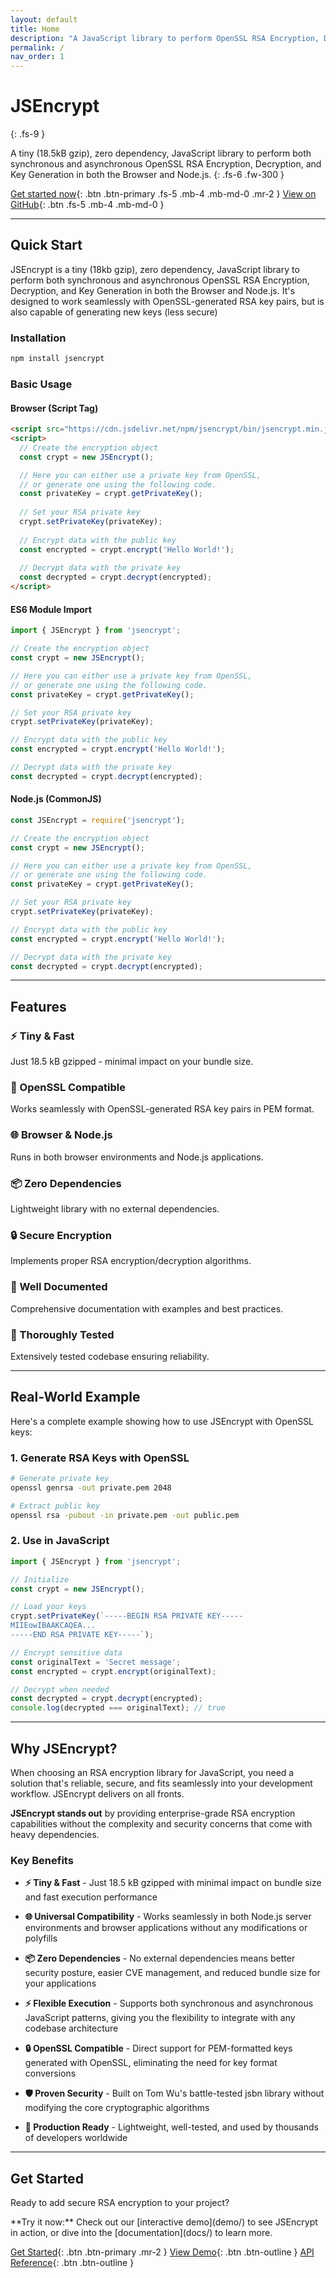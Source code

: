 ```yaml
---
layout: default
title: Home
description: "A JavaScript library to perform OpenSSL RSA Encryption, Decryption, and Key Generation"
permalink: /
nav_order: 1
---
```

# JSEncrypt
{: .fs-9 }

A tiny (18.5kB gzip), zero dependency, JavaScript library to perform both synchronous and asynchronous OpenSSL RSA Encryption, Decryption, and Key Generation in both the Browser and Node.js.
{: .fs-6 .fw-300 }

[Get started now](docs/getting-started){: .btn .btn-primary .fs-5 .mb-4 .mb-md-0 .mr-2 }
[View on GitHub](https://github.com/travist/jsencrypt){: .btn .fs-5 .mb-4 .mb-md-0 }

---

## Quick Start

JSEncrypt is a tiny (18kb gzip), zero dependency, JavaScript library to perform both synchronous and asynchronous OpenSSL RSA Encryption, Decryption, and Key Generation in both the Browser and Node.js. It's designed to work seamlessly with OpenSSL-generated RSA key pairs, but is also capable of generating new keys (less secure)

### Installation

```bash
npm install jsencrypt
```

### Basic Usage

#### Browser (Script Tag)
```html
<script src="https://cdn.jsdelivr.net/npm/jsencrypt/bin/jsencrypt.min.js"></script>
<script>
  // Create the encryption object
  const crypt = new JSEncrypt();

  // Here you can either use a private key from OpenSSL, 
  // or generate one using the following code.
  const privateKey = crypt.getPrivateKey();
  
  // Set your RSA private key
  crypt.setPrivateKey(privateKey);
  
  // Encrypt data with the public key
  const encrypted = crypt.encrypt('Hello World!');
  
  // Decrypt data with the private key  
  const decrypted = crypt.decrypt(encrypted);
</script>
```

#### ES6 Module Import
```javascript
import { JSEncrypt } from 'jsencrypt';

// Create the encryption object
const crypt = new JSEncrypt();

// Here you can either use a private key from OpenSSL, 
// or generate one using the following code.
const privateKey = crypt.getPrivateKey();

// Set your RSA private key
crypt.setPrivateKey(privateKey);

// Encrypt data with the public key
const encrypted = crypt.encrypt('Hello World!');

// Decrypt data with the private key  
const decrypted = crypt.decrypt(encrypted);
```

#### Node.js (CommonJS)
```javascript
const JSEncrypt = require('jsencrypt');

// Create the encryption object
const crypt = new JSEncrypt();

// Here you can either use a private key from OpenSSL, 
// or generate one using the following code.
const privateKey = crypt.getPrivateKey();

// Set your RSA private key
crypt.setPrivateKey(privateKey);

// Encrypt data with the public key
const encrypted = crypt.encrypt('Hello World!');

// Decrypt data with the private key  
const decrypted = crypt.decrypt(encrypted);
```

---

## Features

### ⚡ Tiny & Fast
Just 18.5 kB gzipped - minimal impact on your bundle size.

### 🔐 OpenSSL Compatible
Works seamlessly with OpenSSL-generated RSA key pairs in PEM format.

### 🌐 Browser & Node.js
Runs in both browser environments and Node.js applications.

### 📦 Zero Dependencies
Lightweight library with no external dependencies.

### 🔒 Secure Encryption
Implements proper RSA encryption/decryption algorithms.

### 📖 Well Documented
Comprehensive documentation with examples and best practices.

### 🧪 Thoroughly Tested
Extensively tested codebase ensuring reliability.

---

## Real-World Example
Here's a complete example showing how to use JSEncrypt with OpenSSL keys:

### 1. Generate RSA Keys with OpenSSL
```bash
# Generate private key
openssl genrsa -out private.pem 2048

# Extract public key
openssl rsa -pubout -in private.pem -out public.pem
```

### 2. Use in JavaScript

```javascript
import { JSEncrypt } from 'jsencrypt';

// Initialize
const crypt = new JSEncrypt();

// Load your keys
crypt.setPrivateKey(`-----BEGIN RSA PRIVATE KEY-----
MIIEowIBAAKCAQEA...
-----END RSA PRIVATE KEY-----`);

// Encrypt sensitive data
const originalText = 'Secret message';
const encrypted = crypt.encrypt(originalText);

// Decrypt when needed
const decrypted = crypt.decrypt(encrypted);
console.log(decrypted === originalText); // true
```

---

## Why JSEncrypt?
When choosing an RSA encryption library for JavaScript, you need a solution that's reliable, secure, and fits seamlessly into your development workflow. JSEncrypt delivers on all fronts.

**JSEncrypt stands out** by providing enterprise-grade RSA encryption capabilities without the complexity and security concerns that come with heavy dependencies.

### Key Benefits

- **⚡ Tiny & Fast** - Just 18.5 kB gzipped with minimal impact on bundle size and fast execution performance

- **🌐 Universal Compatibility** - Works seamlessly in both Node.js server environments and browser applications without any modifications or polyfills

- **📦 Zero Dependencies** - No external dependencies means better security posture, easier CVE management, and reduced bundle size for your applications

- **⚡ Flexible Execution** - Supports both synchronous and asynchronous JavaScript patterns, giving you the flexibility to integrate with any codebase architecture

- **🔒 OpenSSL Compatible** - Direct support for PEM-formatted keys generated with OpenSSL, eliminating the need for key format conversions

- **🛡️ Proven Security** - Built on Tom Wu's battle-tested jsbn library without modifying the core cryptographic algorithms

- **🚀 Production Ready** - Lightweight, well-tested, and used by thousands of developers worldwide

---

## Get Started
Ready to add secure RSA encryption to your project?

<div class="code-example" markdown="1">
**Try it now:** Check out our [interactive demo](demo/) to see JSEncrypt in action, or dive into the [documentation](docs/) to learn more.
</div>

[Get Started](docs/getting-started){: .btn .btn-primary .mr-2 }
[View Demo](demo/){: .btn .btn-outline }
[API Reference](docs/api/){: .btn .btn-outline }
